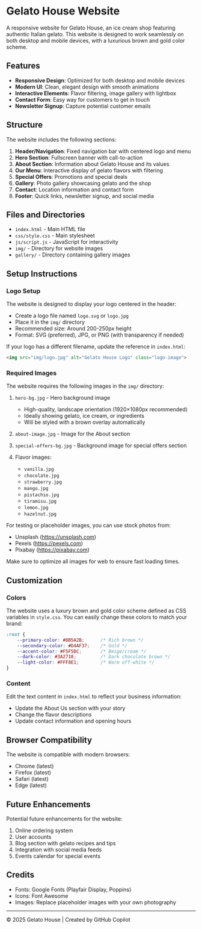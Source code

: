 # Gelato House Website

A responsive website for Gelato House, an ice cream shop featuring authentic Italian gelato. This website is designed to work seamlessly on both desktop and mobile devices, with a luxurious brown and gold color scheme.

## Features

- **Responsive Design**: Optimized for both desktop and mobile devices
- **Modern UI**: Clean, elegant design with smooth animations
- **Interactive Elements**: Flavor filtering, image gallery with lightbox
- **Contact Form**: Easy way for customers to get in touch
- **Newsletter Signup**: Capture potential customer emails

## Structure

The website includes the following sections:

1. **Header/Navigation**: Fixed navigation bar with centered logo and menu
2. **Hero Section**: Fullscreen banner with call-to-action
3. **About Section**: Information about Gelato House and its values
4. **Our Menu**: Interactive display of gelato flavors with filtering
5. **Special Offers**: Promotions and special deals
6. **Gallery**: Photo gallery showcasing gelato and the shop
7. **Contact**: Location information and contact form
8. **Footer**: Quick links, newsletter signup, and social media

## Files and Directories

- `index.html` - Main HTML file
- `css/style.css` - Main stylesheet
- `js/script.js` - JavaScript for interactivity
- `img/` - Directory for website images
- `gallery/` - Directory containing gallery images

## Setup Instructions

### Logo Setup

The website is designed to display your logo centered in the header:

- Create a logo file named `logo.svg` or `logo.jpg` 
- Place it in the `img/` directory
- Recommended size: Around 200-250px height
- Format: SVG (preferred), JPG, or PNG (with transparency if needed)

If your logo has a different filename, update the reference in `index.html`:
```html
<img src="img/logo.jpg" alt="Gelato House Logo" class="logo-image">
```

### Required Images

The website requires the following images in the `img/` directory:

1. `hero-bg.jpg` - Hero background image
   - High-quality, landscape orientation (1920×1080px recommended)
   - Ideally showing gelato, ice cream, or ingredients
   - Will be styled with a brown overlay automatically

2. `about-image.jpg` - Image for the About section

3. `special-offers-bg.jpg` - Background image for special offers section

4. Flavor images:
   - `vanilla.jpg`
   - `chocolate.jpg`
   - `strawberry.jpg`
   - `mango.jpg`
   - `pistachio.jpg`
   - `tiramisu.jpg`
   - `lemon.jpg`
   - `hazelnut.jpg`

For testing or placeholder images, you can use stock photos from:
- Unsplash (https://unsplash.com)
- Pexels (https://pexels.com)
- Pixabay (https://pixabay.com)

Make sure to optimize all images for web to ensure fast loading times.

## Customization

### Colors

The website uses a luxury brown and gold color scheme defined as CSS variables in `style.css`. You can easily change these colors to match your brand:

```css
:root {
    --primary-color: #8B5A2B;      /* Rich brown */
    --secondary-color: #D4AF37;    /* Gold */
    --accent-color: #F5F5DC;       /* Beige/cream */
    --dark-color: #3A2718;         /* Dark chocolate brown */
    --light-color: #FFF8E1;        /* Warm off-white */
}
```

### Content

Edit the text content in `index.html` to reflect your business information:
- Update the About Us section with your story
- Change the flavor descriptions
- Update contact information and opening hours

## Browser Compatibility

The website is compatible with modern browsers:
- Chrome (latest)
- Firefox (latest)
- Safari (latest)
- Edge (latest)

## Future Enhancements

Potential future enhancements for the website:
1. Online ordering system
2. User accounts
3. Blog section with gelato recipes and tips
4. Integration with social media feeds
5. Events calendar for special events

## Credits

- Fonts: Google Fonts (Playfair Display, Poppins)
- Icons: Font Awesome
- Images: Replace placeholder images with your own photography

---

© 2025 Gelato House | Created by GitHub Copilot
